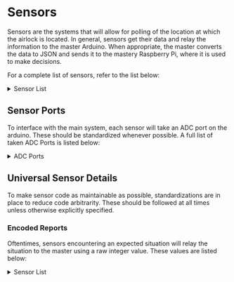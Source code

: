 ﻿# Sensors
Sensors are the systems that will allow for polling of the location at which the airlock is located. In general, sensors get their data and relay the information to the master Arduino. When appropriate, the master converts the data to JSON and sends it to the mastery Raspberry Pi, where it is used to make decisions. 

For a complete list of sensors, refer to the list below:
<details>
  <summary>Sensor List</summary>
  • <a href="co2-sensor">Gravity IR CO₂ Sensor</a> <br/>
  • <a href="o2-sensor">Grove O₂ Sensor</a><br/>
  • <a href="temperature-pressure-sensor">Temperature/Pressure Sensor</a><br/>
</details>

## Sensor Ports
To interface with the main system, each sensor will take an ADC port on the arduino. These should be standardized whenever possible. A full list of taken ADC Ports is listed below:


<details>
  <summary>ADC Ports</summary>
  • <b>AO</b>: CO₂ Sensor </br>
  • <b>A1</b>: O₂ Sensor </br>
  • <b>A3</b>: T/P Sensor </br>
</details>

## Universal Sensor Details
To make sensor code as maintainable as possible, standardizations are in place to reduce code arbitrarity. These should be followed at all times unless otherwise explicitly specified.

### Encoded Reports
Oftentimes, sensors encountering an expected situation will relay the situation to the master using a raw integer value. These values are listed below:

<details>
  <summary>Sensor List</summary>
  • <b>-555</b>: Generic error<br/>
  • <b>-600</b>: Preheating in progress
</details>
